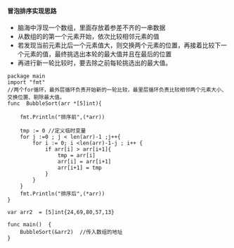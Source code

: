 #### 冒泡排序实现思路

+ 脑海中浮现一个数组，里面存放着参差不齐的一串数据
+ 从数组的的第一个元素开始，依次比较相邻元素的值
+ 若发现当前元素比后一个元素值大，则交换两个元素的位置，再接着比较下一个元素的值，最终挑选出本轮的最大值并且在最后的位置
+ 再进行新一轮比较时，要去除之前每轮挑选出的最大值。

```
package main
import "fmt"
//两个for循环，最外层循环负责开始新的一轮比较，最里层循环负责比较相邻两个元素大小、交换位置、剔除最大值。
func  BubbleSort(arr *[5]int){

	fmt.Println("排序前",(*arr))
	
	tmp := 0 //定义临时变量
	for j :=0 ; j < len(arr)-1 ;j++{
		for i := 0; i <len(arr)-1-j ; i++ {
			if arr[i] > arr[i+1]{
				tmp = arr[i]
				arr[i] = arr[i+1]
				arr[i+1] = tmp
			}
		}
	}
	fmt.Println("排序后",(*arr))
}

var arr2  = [5]int{24,69,80,57,13}

func main()  {
	BubbleSort(&arr2)  //传入数组的地址
}
```

